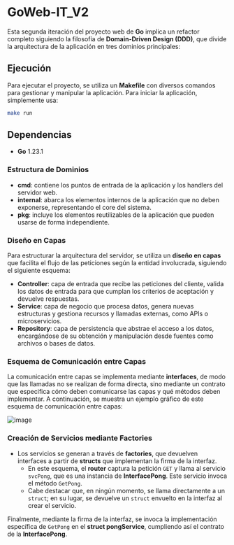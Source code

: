 # GoWeb-IT_V2

Esta segunda iteración del proyecto web de **Go** implica un refactor completo siguiendo la filosofía de **Domain-Driven Design (DDD)**, que divide la arquitectura de la aplicación en tres dominios principales:

## Ejecución

Para ejecutar el proyecto, se utiliza un **Makefile** con diversos comandos para gestionar y manipular la aplicación. Para iniciar la aplicación, simplemente usa:

```bash
make run
```

## Dependencias
+ **Go** 1.23.1

### Estructura de Dominios

- **cmd**: contiene los puntos de entrada de la aplicación y los handlers del servidor web.
- **internal**: abarca los elementos internos de la aplicación que no deben exponerse, representando el core del sistema.
- **pkg**: incluye los elementos reutilizables de la aplicación que pueden usarse de forma independiente.

### Diseño en Capas

Para estructurar la arquitectura del servidor, se utiliza un **diseño en capas** que facilita el flujo de las peticiones según la entidad involucrada, siguiendo el siguiente esquema:

- **Controller**: capa de entrada que recibe las peticiones del cliente, valida los datos de entrada para que cumplan los criterios de aceptación y devuelve respuestas.
- **Service**: capa de negocio que procesa datos, genera nuevas estructuras y gestiona recursos y llamadas externas, como APIs o microservicios.
- **Repository**: capa de persistencia que abstrae el acceso a los datos, encargándose de su obtención y manipulación desde fuentes como archivos o bases de datos.

### Esquema de Comunicación entre Capas

La comunicación entre capas se implementa mediante **interfaces**, de modo que las llamadas no se realizan de forma directa, sino mediante un contrato que especifica cómo deben comunicarse las capas y qué métodos deben implementar. A continuación, se muestra un ejemplo gráfico de este esquema de comunicación entre capas:

![image](https://github.com/user-attachments/assets/6a48fe1a-980e-44dc-9ddc-e4357f9c5df2)

### Creación de Servicios mediante Factories

- Los servicios se generan a través de **factories**, que devuelven interfaces a partir de **structs** que implementan la firma de la interfaz.
    - En este esquema, el **router** captura la petición `GET` y llama al servicio `svcPong`, que es una instancia de **InterfacePong**. Este servicio invoca el método `GetPong`.
    - Cabe destacar que, en ningún momento, se llama directamente a un `struct`; en su lugar, se devuelve un `struct` envuelto en la interfaz al crear el servicio.

Finalmente, mediante la firma de la interfaz, se invoca la implementación específica de `GetPong` en el **struct pongService**, cumpliendo así el contrato de la **InterfacePong**.

